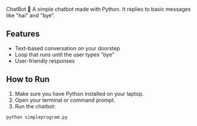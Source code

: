 ChatBot 🤖
A simple chatbot made with Python. It replies to basic messages like "hai" and "bye".

## Features

- Text-based conversation on your doorstep
- Loop that runs until the user types "bye"
- User-friendly responses

## How to Run

1. Make sure you have Python installed on your laptop.
2. Open your terminal or command prompt.
3. Run the chatbot:

```blasst
python simpleprogram.py
